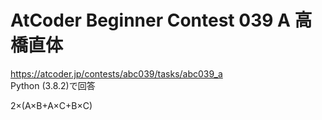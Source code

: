 # AtCoder Beginner Contest 039 A 高橋直体  
https://atcoder.jp/contests/abc039/tasks/abc039_a  
Python (3.8.2)で回答  

2×(A×B+A×C+B×C)
